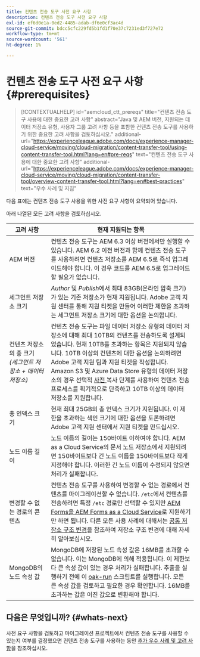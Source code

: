 ```yaml
---
title: 컨텐츠 전송 도구 사전 요구 사항
description: 컨텐츠 전송 도구 사전 요구 사항
exl-id: ef6d0e1a-0ed2-4485-adab-df6e0cf3ac4d
source-git-commit: bdcc5cfc229fd5b1fd1f70e37c7231ed3f727e72
workflow-type: tm+mt
source-wordcount: '561'
ht-degree: 1%

---
```


# 컨텐츠 전송 도구 사전 요구 사항 {#prerequisites}

>[!CONTEXTUALHELP]
>id="aemcloud_ctt_prereqs"
>title="컨텐츠 전송 도구 사용에 대한 중요한 고려 사항"
>abstract="Java 및 AEM 버전, 지원되는 데이터 저장소 유형, 사용자 그룹 고려 사항 등을 포함한 컨텐츠 전송 도구를 사용하기 위한 중요한 고려 사항을 검토하십시오."
>additional-url="https://experienceleague.adobe.com/docs/experience-manager-cloud-service/moving/cloud-migration/content-transfer-tool/using-content-transfer-tool.html?lang=en#pre-reqs" text="컨텐츠 전송 도구 사용에 대한 중요한 고려 사항"
>additional-url="https://experienceleague.adobe.com/docs/experience-manager-cloud-service/moving/cloud-migration/content-transfer-tool/overview-content-transfer-tool.html?lang=en#best-practices" text="우수 사례 및 지침"

다음 표에는 컨텐츠 전송 도구 사용을 위한 사전 요구 사항이 요약되어 있습니다.

아래 나열된 모든 고려 사항을 검토하십시오.

| 고려 사항 | 현재 지원되는 항목 |
|--- |--- |
| AEM 버전 | 컨텐츠 전송 도구는 AEM 6.3 이상 버전에서만 실행할 수 있습니다. AEM 6.2 이전 버전과 함께 컨텐츠 전송 도구를 사용하려면 컨텐츠 저장소를 AEM 6.5로 즉석 업그레이드해야 합니다. 이 경우 코드를 AEM 6.5로 업그레이드할 필요가 없습니다. |
| 세그먼트 저장소 크기 | *Author* 및 *Publish*&#x200B;에서 최대 83GB(온라인 압축 크기)가 있는 기존 저장소가 현재 지원됩니다. Adobe 고객 지원 센터를 통해 지원 티켓을 만들어 이러한 제한을 초과하는 세그먼트 저장소 크기에 대한 옵션을 논의합니다. |
| 컨텐츠 저장소의 총 크기 <br>*(세그먼트 저장소 + 데이터 저장소)* | 컨텐츠 전송 도구는 파일 데이터 저장소 유형의 데이터 저장소에 대해 최대 10TB의 컨텐츠를 전송하도록 설계되었습니다. 현재 10TB를 초과하는 항목은 지원되지 않습니다. 10TB 이상의 컨텐츠에 대한 옵션을 논의하려면 Adobe 고객 지원 팀과 지원 티켓을 작성합니다. <br>Amazon S3 및 Azure Data Store 유형의 데이터 저장소의 경우 선택적  [사전 ](https://experienceleague.adobe.com/docs/experience-manager-cloud-service/moving/cloud-migration/content-transfer-tool/handling-large-content-repositories.html?lang=en#setting-up-pre-copy-step) 복사 단계를 사용하여 컨텐츠 전송 프로세스를 획기적으로 단축하고 10TB 이상의 데이터 저장소를 지원합니다. |
| 총 인덱스 크기 | 현재 최대 25GB의 총 인덱스 크기가 지원됩니다. 이 제한을 초과하는 색인 크기에 대한 옵션을 토론하려면 Adobe 고객 지원 센터에서 지원 티켓을 만드십시오. |
| 노드 이름 길이 | 노드 이름의 길이는 150바이트 이하여야 합니다. AEM as a Cloud Service의 문서 노드 저장소에서 지원되려면 150바이트보다 긴 노드 이름을 150바이트보다 작게 지정해야 합니다. 이러한 긴 노드 이름이 수정되지 않으면 처리가 실패합니다. |
| 변경할 수 없는 경로의 콘텐츠 | 컨텐츠 전송 도구를 사용하여 변경할 수 없는 경로에서 컨텐츠를 마이그레이션할 수 없습니다. `/etc`에서 컨텐츠를 전송하려면 특정 `/etc` 경로만 선택할 수 있지만 [AEM Forms을 AEM Forms as a Cloud Service](https://experienceleague.adobe.com/docs/experience-manager-forms-cloud-service/forms/migrate-to-forms-as-a-cloud-service.html?lang=en#paths-of-various-aem-forms-specific-assets)로 지원하기만 하면 됩니다. 다른 모든 사용 사례에 대해서는 [공통 저장소 구조 변경](https://experienceleague.adobe.com/docs/experience-manager-64/deploying/restructuring/all-repository-restructuring-in-aem-6-4.html?lang=en#restructuring)을 참조하여 저장소 구조 변경에 대해 자세히 알아보십시오. |
| MongoDB의 노드 속성 값 | MongoDB에 저장된 노드 속성 값은 16MB를 초과할 수 없습니다. 이는 MongoDB에 의해 적용됩니다. 이 제한보다 큰 속성 값이 있는 경우 처리가 실패합니다. 추출을 실행하기 전에 이 [oak-run](https://repo1.maven.org/maven2/org/apache/jackrabbit/oak-run/1.38.0/oak-run-1.38.0.jar) 스크립트를 실행합니다. 모든 큰 속성 값을 검토하고 필요한 경우 확인합니다. 16MB를 초과하는 값은 이진 값으로 변환해야 합니다. |

## 다음은 무엇입니까? {#whats-next}

사전 요구 사항을 검토하고 마이그레이션 프로젝트에서 컨텐츠 전송 도구를 사용할 수 있는지 여부를 결정했으면 컨텐츠 전송 도구를 사용하는 동안 [추가 우수 사례 및 고려 사항](/help/move-to-cloud-service/content-transfer-tool/using-content-transfer-tool.md)을 참조하십시오.
